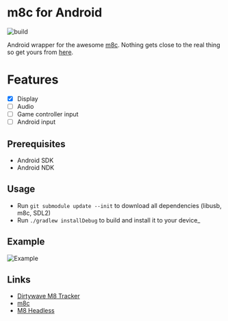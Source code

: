# m8c for Android

![build](https://github.com/v3rm0n/m8c-android/actions/workflows/build.yml/badge.svg)

Android wrapper for the awesome [m8c](https://github.com/laamaa/m8c). Nothing gets close to the real thing so get yours from [here](https://dirtywave.com/products/m8-tracker).

# Features

- [x] Display
- [ ] Audio 
- [ ] Game controller input
- [ ] Android input

## Prerequisites
- Android SDK
- Android NDK

## Usage

- Run `git submodule update --init` to download all dependencies (libusb, m8c, SDL2)
- Run `./gradlew installDebug` to build and install it to your device_

## Example

![Example](/img/m8_android.jpg)

## Links

- [Dirtywave M8 Tracker](https://dirtywave.com/products/m8-tracker)
- [m8c](https://github.com/laamaa/m8c)
- [M8 Headless](https://github.com/Dirtywave/M8HeadlessFirmware) 